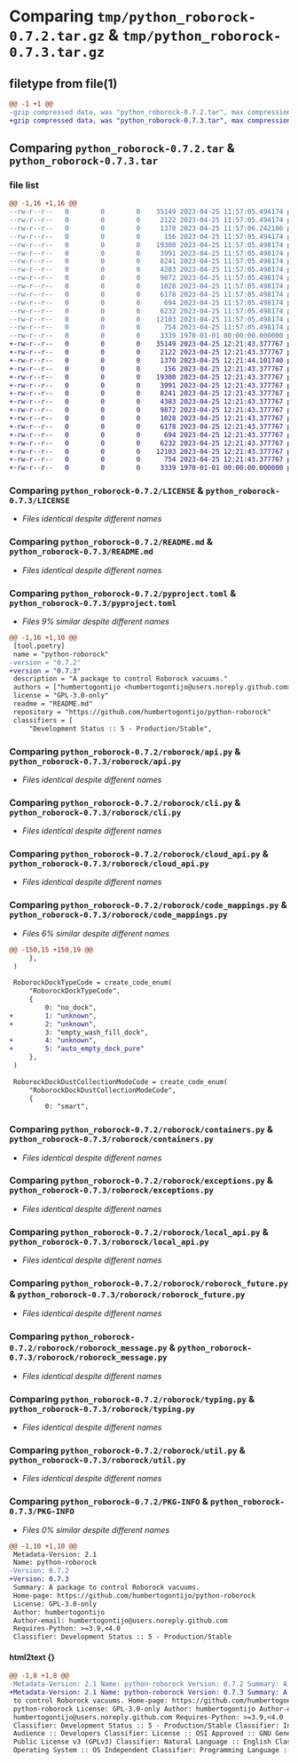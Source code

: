 # Comparing `tmp/python_roborock-0.7.2.tar.gz` & `tmp/python_roborock-0.7.3.tar.gz`

## filetype from file(1)

```diff
@@ -1 +1 @@
-gzip compressed data, was "python_roborock-0.7.2.tar", max compression
+gzip compressed data, was "python_roborock-0.7.3.tar", max compression
```

## Comparing `python_roborock-0.7.2.tar` & `python_roborock-0.7.3.tar`

### file list

```diff
@@ -1,16 +1,16 @@
--rw-r--r--   0        0        0    35149 2023-04-25 11:57:05.494174 python_roborock-0.7.2/LICENSE
--rw-r--r--   0        0        0     2122 2023-04-25 11:57:05.494174 python_roborock-0.7.2/README.md
--rw-r--r--   0        0        0     1370 2023-04-25 11:57:06.242186 python_roborock-0.7.2/pyproject.toml
--rw-r--r--   0        0        0      156 2023-04-25 11:57:05.494174 python_roborock-0.7.2/roborock/__init__.py
--rw-r--r--   0        0        0    19300 2023-04-25 11:57:05.498174 python_roborock-0.7.2/roborock/api.py
--rw-r--r--   0        0        0     3991 2023-04-25 11:57:05.498174 python_roborock-0.7.2/roborock/cli.py
--rw-r--r--   0        0        0     8241 2023-04-25 11:57:05.498174 python_roborock-0.7.2/roborock/cloud_api.py
--rw-r--r--   0        0        0     4283 2023-04-25 11:57:05.498174 python_roborock-0.7.2/roborock/code_mappings.py
--rw-r--r--   0        0        0     9872 2023-04-25 11:57:05.498174 python_roborock-0.7.2/roborock/containers.py
--rw-r--r--   0        0        0     1028 2023-04-25 11:57:05.498174 python_roborock-0.7.2/roborock/exceptions.py
--rw-r--r--   0        0        0     6178 2023-04-25 11:57:05.498174 python_roborock-0.7.2/roborock/local_api.py
--rw-r--r--   0        0        0      694 2023-04-25 11:57:05.498174 python_roborock-0.7.2/roborock/roborock_future.py
--rw-r--r--   0        0        0     6232 2023-04-25 11:57:05.498174 python_roborock-0.7.2/roborock/roborock_message.py
--rw-r--r--   0        0        0    12103 2023-04-25 11:57:05.498174 python_roborock-0.7.2/roborock/typing.py
--rw-r--r--   0        0        0      754 2023-04-25 11:57:05.498174 python_roborock-0.7.2/roborock/util.py
--rw-r--r--   0        0        0     3339 1970-01-01 00:00:00.000000 python_roborock-0.7.2/PKG-INFO
+-rw-r--r--   0        0        0    35149 2023-04-25 12:21:43.377767 python_roborock-0.7.3/LICENSE
+-rw-r--r--   0        0        0     2122 2023-04-25 12:21:43.377767 python_roborock-0.7.3/README.md
+-rw-r--r--   0        0        0     1370 2023-04-25 12:21:44.101740 python_roborock-0.7.3/pyproject.toml
+-rw-r--r--   0        0        0      156 2023-04-25 12:21:43.377767 python_roborock-0.7.3/roborock/__init__.py
+-rw-r--r--   0        0        0    19300 2023-04-25 12:21:43.377767 python_roborock-0.7.3/roborock/api.py
+-rw-r--r--   0        0        0     3991 2023-04-25 12:21:43.377767 python_roborock-0.7.3/roborock/cli.py
+-rw-r--r--   0        0        0     8241 2023-04-25 12:21:43.377767 python_roborock-0.7.3/roborock/cloud_api.py
+-rw-r--r--   0        0        0     4383 2023-04-25 12:21:43.377767 python_roborock-0.7.3/roborock/code_mappings.py
+-rw-r--r--   0        0        0     9872 2023-04-25 12:21:43.377767 python_roborock-0.7.3/roborock/containers.py
+-rw-r--r--   0        0        0     1028 2023-04-25 12:21:43.377767 python_roborock-0.7.3/roborock/exceptions.py
+-rw-r--r--   0        0        0     6178 2023-04-25 12:21:43.377767 python_roborock-0.7.3/roborock/local_api.py
+-rw-r--r--   0        0        0      694 2023-04-25 12:21:43.377767 python_roborock-0.7.3/roborock/roborock_future.py
+-rw-r--r--   0        0        0     6232 2023-04-25 12:21:43.377767 python_roborock-0.7.3/roborock/roborock_message.py
+-rw-r--r--   0        0        0    12103 2023-04-25 12:21:43.377767 python_roborock-0.7.3/roborock/typing.py
+-rw-r--r--   0        0        0      754 2023-04-25 12:21:43.377767 python_roborock-0.7.3/roborock/util.py
+-rw-r--r--   0        0        0     3339 1970-01-01 00:00:00.000000 python_roborock-0.7.3/PKG-INFO
```

### Comparing `python_roborock-0.7.2/LICENSE` & `python_roborock-0.7.3/LICENSE`

 * *Files identical despite different names*

### Comparing `python_roborock-0.7.2/README.md` & `python_roborock-0.7.3/README.md`

 * *Files identical despite different names*

### Comparing `python_roborock-0.7.2/pyproject.toml` & `python_roborock-0.7.3/pyproject.toml`

 * *Files 9% similar despite different names*

```diff
@@ -1,10 +1,10 @@
 [tool.poetry]
 name = "python-roborock"
-version = "0.7.2"
+version = "0.7.3"
 description = "A package to control Roborock vacuums."
 authors = ["humbertogontijo <humbertogontijo@users.noreply.github.com>"]
 license = "GPL-3.0-only"
 readme = "README.md"
 repository = "https://github.com/humbertogontijo/python-roborock"
 classifiers = [
     "Development Status :: 5 - Production/Stable",
```

### Comparing `python_roborock-0.7.2/roborock/api.py` & `python_roborock-0.7.3/roborock/api.py`

 * *Files identical despite different names*

### Comparing `python_roborock-0.7.2/roborock/cli.py` & `python_roborock-0.7.3/roborock/cli.py`

 * *Files identical despite different names*

### Comparing `python_roborock-0.7.2/roborock/cloud_api.py` & `python_roborock-0.7.3/roborock/cloud_api.py`

 * *Files identical despite different names*

### Comparing `python_roborock-0.7.2/roborock/code_mappings.py` & `python_roborock-0.7.3/roborock/code_mappings.py`

 * *Files 6% similar despite different names*

```diff
@@ -150,15 +150,19 @@
     },
 )
 
 RoborockDockTypeCode = create_code_enum(
     "RoborockDockTypeCode",
     {
         0: "no_dock",
+        1: "unknown",
+        2: "unknown",
         3: "empty_wash_fill_dock",
+        4: "unknown",
+        5: "auto_empty_dock_pure"
     },
 )
 
 RoborockDockDustCollectionModeCode = create_code_enum(
     "RoborockDockDustCollectionModeCode",
     {
         0: "smart",
```

### Comparing `python_roborock-0.7.2/roborock/containers.py` & `python_roborock-0.7.3/roborock/containers.py`

 * *Files identical despite different names*

### Comparing `python_roborock-0.7.2/roborock/exceptions.py` & `python_roborock-0.7.3/roborock/exceptions.py`

 * *Files identical despite different names*

### Comparing `python_roborock-0.7.2/roborock/local_api.py` & `python_roborock-0.7.3/roborock/local_api.py`

 * *Files identical despite different names*

### Comparing `python_roborock-0.7.2/roborock/roborock_future.py` & `python_roborock-0.7.3/roborock/roborock_future.py`

 * *Files identical despite different names*

### Comparing `python_roborock-0.7.2/roborock/roborock_message.py` & `python_roborock-0.7.3/roborock/roborock_message.py`

 * *Files identical despite different names*

### Comparing `python_roborock-0.7.2/roborock/typing.py` & `python_roborock-0.7.3/roborock/typing.py`

 * *Files identical despite different names*

### Comparing `python_roborock-0.7.2/roborock/util.py` & `python_roborock-0.7.3/roborock/util.py`

 * *Files identical despite different names*

### Comparing `python_roborock-0.7.2/PKG-INFO` & `python_roborock-0.7.3/PKG-INFO`

 * *Files 0% similar despite different names*

```diff
@@ -1,10 +1,10 @@
 Metadata-Version: 2.1
 Name: python-roborock
-Version: 0.7.2
+Version: 0.7.3
 Summary: A package to control Roborock vacuums.
 Home-page: https://github.com/humbertogontijo/python-roborock
 License: GPL-3.0-only
 Author: humbertogontijo
 Author-email: humbertogontijo@users.noreply.github.com
 Requires-Python: >=3.9,<4.0
 Classifier: Development Status :: 5 - Production/Stable
```

#### html2text {}

```diff
@@ -1,8 +1,8 @@
-Metadata-Version: 2.1 Name: python-roborock Version: 0.7.2 Summary: A package
+Metadata-Version: 2.1 Name: python-roborock Version: 0.7.3 Summary: A package
 to control Roborock vacuums. Home-page: https://github.com/humbertogontijo/
 python-roborock License: GPL-3.0-only Author: humbertogontijo Author-email:
 humbertogontijo@users.noreply.github.com Requires-Python: >=3.9,<4.0
 Classifier: Development Status :: 5 - Production/Stable Classifier: Intended
 Audience :: Developers Classifier: License :: OSI Approved :: GNU General
 Public License v3 (GPLv3) Classifier: Natural Language :: English Classifier:
 Operating System :: OS Independent Classifier: Programming Language :: Python
```

